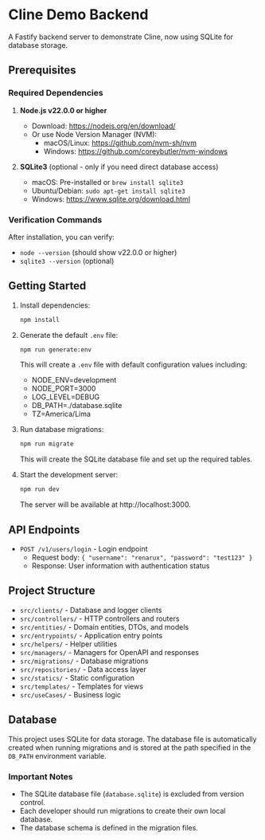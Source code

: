 # Cline Demo Backend

A Fastify backend server to demonstrate Cline, now using SQLite for database storage.

## Prerequisites

### Required Dependencies

1. **Node.js v22.0.0 or higher**
   - Download: https://nodejs.org/en/download/
   - Or use Node Version Manager (NVM):
     - macOS/Linux: https://github.com/nvm-sh/nvm
     - Windows: https://github.com/coreybutler/nvm-windows

2. **SQLite3** (optional - only if you need direct database access)
   - macOS: Pre-installed or `brew install sqlite3`
   - Ubuntu/Debian: `sudo apt-get install sqlite3`
   - Windows: https://www.sqlite.org/download.html

### Verification Commands

After installation, you can verify:
- `node --version` (should show v22.0.0 or higher)
- `sqlite3 --version` (optional)

## Getting Started

1. Install dependencies:
   ```bash
   npm install
   ```

2. Generate the default `.env` file:
   ```bash
   npm run generate:env
   ```
   This will create a `.env` file with default configuration values including:
   - NODE_ENV=development
   - NODE_PORT=3000
   - LOG_LEVEL=DEBUG
   - DB_PATH=./database.sqlite
   - TZ=America/Lima

3. Run database migrations:
   ```bash
   npm run migrate
   ```
   This will create the SQLite database file and set up the required tables.

4. Start the development server:
   ```bash
   npm run dev
   ```
   The server will be available at http://localhost:3000.

## API Endpoints

- `POST /v1/users/login` - Login endpoint
  - Request body: `{ "username": "renarux", "password": "test123" }`
  - Response: User information with authentication status

## Project Structure

- `src/clients/` - Database and logger clients
- `src/controllers/` - HTTP controllers and routers
- `src/entities/` - Domain entities, DTOs, and models
- `src/entrypoints/` - Application entry points
- `src/helpers/` - Helper utilities
- `src/managers/` - Managers for OpenAPI and responses
- `src/migrations/` - Database migrations
- `src/repositories/` - Data access layer
- `src/statics/` - Static configuration
- `src/templates/` - Templates for views
- `src/useCases/` - Business logic

## Database

This project uses SQLite for data storage. The database file is automatically created when running migrations and is stored at the path specified in the `DB_PATH` environment variable.

### Important Notes

- The SQLite database file (`database.sqlite`) is excluded from version control.
- Each developer should run migrations to create their own local database.
- The database schema is defined in the migration files.
